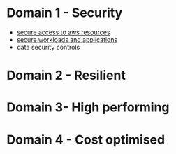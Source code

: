 # Domain 1 - Security

- [secure access to aws resources](./secure-access.md)
- [secure workloads and applications](./secure-workloads.md)
- data security controls

# Domain 2 - Resilient


# Domain 3- High performing


# Domain 4 - Cost optimised

